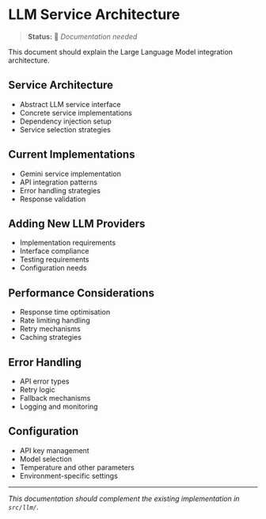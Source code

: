 # LLM Service Architecture

> **Status:** 📝 _Documentation needed_

This document should explain the Large Language Model integration architecture.

## Service Architecture

- Abstract LLM service interface
- Concrete service implementations
- Dependency injection setup
- Service selection strategies

## Current Implementations

- Gemini service implementation
- API integration patterns
- Error handling strategies
- Response validation

## Adding New LLM Providers

- Implementation requirements
- Interface compliance
- Testing requirements
- Configuration needs

## Performance Considerations

- Response time optimisation
- Rate limiting handling
- Retry mechanisms
- Caching strategies

## Error Handling

- API error types
- Retry logic
- Fallback mechanisms
- Logging and monitoring

## Configuration

- API key management
- Model selection
- Temperature and other parameters
- Environment-specific settings

---

_This documentation should complement the existing implementation in `src/llm/`._
